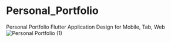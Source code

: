# Personal_Portfolio
 Personal Portfolio Flutter Application Design for Mobile, Tab, Web
![Personal Portfolio (1)](https://user-images.githubusercontent.com/74148269/177055735-7e6b1b71-7733-48d7-8ea7-fa2dce634351.png)
